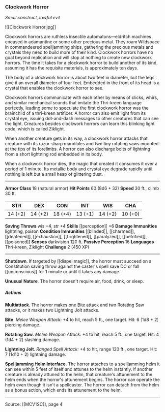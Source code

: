 ### Clockwork Horror
_Small construct, lawful evil_

![[Clockwork Horror.jpg]]

Clockwork horrors are ruthless insectile automatons—eldritch machines encased in adamantine or some other precious metal. They roam Wildspace in commandeered spelljamming ships, gathering the precious metals and crystals they need to build more of their kind. Clockwork horrors have no goal beyond replication and will stop at nothing to create new clockwork horrors. The time it takes for a clockwork horror to build another of its kind, assuming it has the requisite materials, is approximately ten days.

The body of a clockwork horror is about two feet in diameter, but the legs give it an overall diameter of four feet. Embedded in the front of its head is a crystal that enables the clockwork horror to see.

Clockwork horrors communicate with each other by means of clicks, whirs, and similar mechanical sounds that imitate the Thri-kreen language perfectly, leading some to speculate the first clockwork horror was the brainchild of a thri-kreen artificer. A horror can also emit light from its crystal eye, issuing dot-and-dash messages to other creatures that can see the light. Creatures besides clockwork horrors can learn this blinking light code, which is called Ziklight.

When another creature gets in its way, a clockwork horror attacks that creature with its razor-sharp mandibles and two tiny rotating saws mounted at the tips of its forelimbs. A horror can also discharge bolts of lightning from a short lightning rod embedded in its body.

When a clockwork horror dies, the magic that created it consumes it over a period of 1 minute. Its metallic body and crystal eye degrade rapidly until nothing is left but a small heap of glittering dust.




---

**Armor Class** 18 (natural armor)
**Hit Points** 60 (8d6 + 32)
**Speed** 30 ft., climb 30 ft.

| STR     | DEX     | CON     | INT     | WIS     | CHA     |
|---------|---------|---------|---------|---------|---------|
| 14 (+2) | 14 (+2) | 18 (+4) | 13 (+1) | 14 (+2) | 10 (+0) |

**Saving Throws** wis +4, str +4
**Skills** [[perception]] +6
**Damage Immunities** lightning, poison
**Condition Immunities** [[blinded]], [[charmed]], [[deafened]], [[exhaustion]], [[frightened]], [[paralyzed]], [[petrified]], [[poisoned]]
**Senses** darkvision 120 ft.
**Passive Perception** 16
**Languages** Thri-kreen, Ziklight
**Challenge** 2 (450 XP)

---

**Shutdown**. If targeted by [[dispel magic]], the horror must succeed on a Constitution saving throw against the caster's spell save DC or fall [[unconscious]] for 1 minute or until it takes any damage.

**Unusual Nature**. The horror doesn't require air, food, drink, or sleep.

##### Actions
**Multiattack**. The horror makes one Bite attack and two Rotating Saw attacks, or it makes two Lightning Jolt attacks.

**Bite**. _Melee Weapon Attack:_ +4 to hit, reach 5 ft., one target. Hit: 6 (1d8 + 2) piercing damage.

**Rotating Saw**. _Melee Weapon Attack:_ +4 to hit, reach 5 ft., one target. Hit: 4 (1d4 + 2) slashing damage.

**Lightning Jolt**. _Ranged Spell Attack:_ +4 to hit, range 120 ft., one target. Hit: 7 (1d10 + 2) lightning damage.

**Spelljamming Helm Interface**. The horror attaches to a spelljamming helm it can see within 5 feet of itself and attunes to the helm instantly. If another creature is already attuned to the helm, that creature's attunement to the helm ends when the horror's attunement begins. The horror can operate the helm even though it isn't a spellcaster. The horror can detach from the helm as a bonus action, which ends its attunement to the helm.


---

Source: [[MCV1SC]], page 4